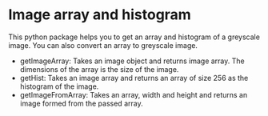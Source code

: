 # Image array and histogram

This python package helps you to get an array and histogram of a greyscale image. You can also convert an array to greyscale image.

* getImageArray: Takes an image object and returns image array. The dimensions of the array is the size of the image.
* getHist: Takes an image array and returns an array of size 256 as the histogram of the image.
* getImageFromArray: Takes an array, width and height and returns an image formed from the passed array.
